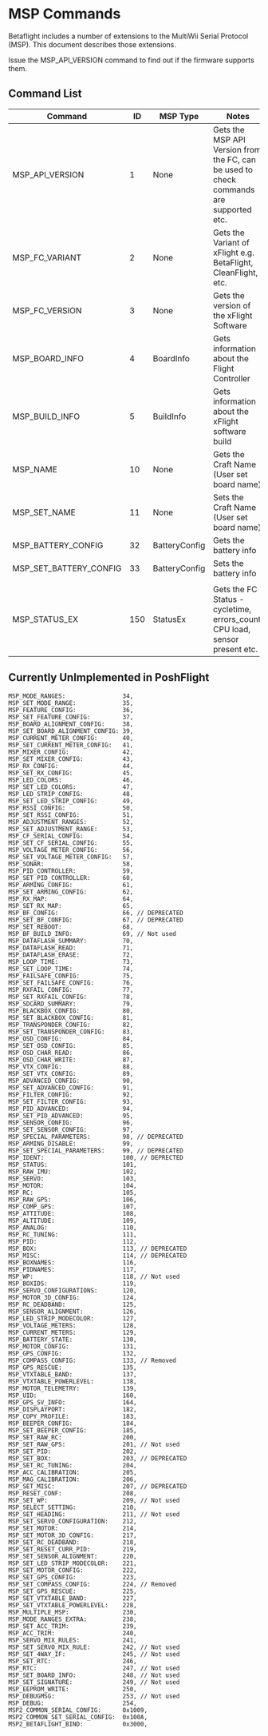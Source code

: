# MSP Commands

Betaflight includes a number of extensions to the MultiWii Serial Protocol (MSP). This document describes
those extensions.

Issue the MSP_API_VERSION command to find out if the firmware supports them.

## Command List

| Command | ID | MSP Type | Notes |
|------|------|------|-------|
| MSP_API_VERSION | 1 | None | Gets the MSP API Version from the FC, can be used to check commands are supported etc. |
| MSP_FC_VARIANT | 2 | None | Gets the Variant of xFlight e.g. BetaFlight, CleanFlight, etc. |
| MSP_FC_VERSION | 3 | None | Gets the version of the xFlight Software |
| MSP_BOARD_INFO | 4 | BoardInfo | Gets information about the Flight Controller |
| MSP_BUILD_INFO | 5 | BuildInfo | Gets information about the xFlight software build |
| MSP_NAME | 10 | None | Gets the Craft Name (User set board name) |
| MSP_SET_NAME | 11 | None | Sets the Craft Name (User set board name) |
| MSP_BATTERY_CONFIG | 32 | BatteryConfig | Gets the battery info |
| MSP_SET_BATTERY_CONFIG | 33 | BatteryConfig | Sets the battery info |
|   |   |   |   |
| MSP_STATUS_EX | 150 | StatusEx | Gets the FC Status - cycletime, errors_count, CPU load, sensor present etc. |

## Currently UnImplemented in PoshFlight

    MSP_MODE_RANGES:                34,
    MSP_SET_MODE_RANGE:             35,
    MSP_FEATURE_CONFIG:             36,
    MSP_SET_FEATURE_CONFIG:         37,
    MSP_BOARD_ALIGNMENT_CONFIG:     38,
    MSP_SET_BOARD_ALIGNMENT_CONFIG: 39,
    MSP_CURRENT_METER_CONFIG:       40,
    MSP_SET_CURRENT_METER_CONFIG:   41,
    MSP_MIXER_CONFIG:               42,
    MSP_SET_MIXER_CONFIG:           43,
    MSP_RX_CONFIG:                  44,
    MSP_SET_RX_CONFIG:              45,
    MSP_LED_COLORS:                 46,
    MSP_SET_LED_COLORS:             47,
    MSP_LED_STRIP_CONFIG:           48,
    MSP_SET_LED_STRIP_CONFIG:       49,
    MSP_RSSI_CONFIG:                50,
    MSP_SET_RSSI_CONFIG:            51,
    MSP_ADJUSTMENT_RANGES:          52,
    MSP_SET_ADJUSTMENT_RANGE:       53,
    MSP_CF_SERIAL_CONFIG:           54,
    MSP_SET_CF_SERIAL_CONFIG:       55,
    MSP_VOLTAGE_METER_CONFIG:       56,
    MSP_SET_VOLTAGE_METER_CONFIG:   57,
    MSP_SONAR:                      58,
    MSP_PID_CONTROLLER:             59,
    MSP_SET_PID_CONTROLLER:         60,
    MSP_ARMING_CONFIG:              61,
    MSP_SET_ARMING_CONFIG:          62,
    MSP_RX_MAP:                     64,
    MSP_SET_RX_MAP:                 65,
    MSP_BF_CONFIG:                  66, // DEPRECATED
    MSP_SET_BF_CONFIG:              67, // DEPRECATED
    MSP_SET_REBOOT:                 68,
    MSP_BF_BUILD_INFO:              69, // Not used
    MSP_DATAFLASH_SUMMARY:          70,
    MSP_DATAFLASH_READ:             71,
    MSP_DATAFLASH_ERASE:            72,
    MSP_LOOP_TIME:                  73,
    MSP_SET_LOOP_TIME:              74,
    MSP_FAILSAFE_CONFIG:            75,
    MSP_SET_FAILSAFE_CONFIG:        76,
    MSP_RXFAIL_CONFIG:              77,
    MSP_SET_RXFAIL_CONFIG:          78,
    MSP_SDCARD_SUMMARY:             79,
    MSP_BLACKBOX_CONFIG:            80,
    MSP_SET_BLACKBOX_CONFIG:        81,
    MSP_TRANSPONDER_CONFIG:         82,
    MSP_SET_TRANSPONDER_CONFIG:     83,
    MSP_OSD_CONFIG:                 84,
    MSP_SET_OSD_CONFIG:             85,
    MSP_OSD_CHAR_READ:              86,
    MSP_OSD_CHAR_WRITE:             87,
    MSP_VTX_CONFIG:                 88,
    MSP_SET_VTX_CONFIG:             89,
    MSP_ADVANCED_CONFIG:            90,
    MSP_SET_ADVANCED_CONFIG:        91,
    MSP_FILTER_CONFIG:              92,
    MSP_SET_FILTER_CONFIG:          93,
    MSP_PID_ADVANCED:               94,
    MSP_SET_PID_ADVANCED:           95,
    MSP_SENSOR_CONFIG:              96,
    MSP_SET_SENSOR_CONFIG:          97,
    MSP_SPECIAL_PARAMETERS:         98, // DEPRECATED
    MSP_ARMING_DISABLE:             99,
    MSP_SET_SPECIAL_PARAMETERS:     99, // DEPRECATED
    MSP_IDENT:                      100, // DEPRECTED
    MSP_STATUS:                     101,
    MSP_RAW_IMU:                    102,
    MSP_SERVO:                      103,
    MSP_MOTOR:                      104,
    MSP_RC:                         105,
    MSP_RAW_GPS:                    106,
    MSP_COMP_GPS:                   107,
    MSP_ATTITUDE:                   108,
    MSP_ALTITUDE:                   109,
    MSP_ANALOG:                     110,
    MSP_RC_TUNING:                  111,
    MSP_PID:                        112,
    MSP_BOX:                        113, // DEPRECATED 
    MSP_MISC:                       114, // DEPRECATED
    MSP_BOXNAMES:                   116,
    MSP_PIDNAMES:                   117,
    MSP_WP:                         118, // Not used
    MSP_BOXIDS:                     119,
    MSP_SERVO_CONFIGURATIONS:       120,
    MSP_MOTOR_3D_CONFIG:            124,
    MSP_RC_DEADBAND:                125,
    MSP_SENSOR_ALIGNMENT:           126,
    MSP_LED_STRIP_MODECOLOR:        127,
    MSP_VOLTAGE_METERS:             128,
    MSP_CURRENT_METERS:             129,
    MSP_BATTERY_STATE:              130,
    MSP_MOTOR_CONFIG:               131,
    MSP_GPS_CONFIG:                 132,
    MSP_COMPASS_CONFIG:             133, // Removed
    MSP_GPS_RESCUE:                 135,
    MSP_VTXTABLE_BAND:              137,
    MSP_VTXTABLE_POWERLEVEL:        138,
    MSP_MOTOR_TELEMETRY:            139,
    MSP_UID:                        160,
    MSP_GPS_SV_INFO:                164,
    MSP_DISPLAYPORT:                182,
    MSP_COPY_PROFILE:               183,
    MSP_BEEPER_CONFIG:              184,
    MSP_SET_BEEPER_CONFIG:          185,
    MSP_SET_RAW_RC:                 200,
    MSP_SET_RAW_GPS:                201, // Not used
    MSP_SET_PID:                    202,
    MSP_SET_BOX:                    203, // DEPRECATED
    MSP_SET_RC_TUNING:              204,
    MSP_ACC_CALIBRATION:            205,
    MSP_MAG_CALIBRATION:            206,
    MSP_SET_MISC:                   207, // DEPRECATED
    MSP_RESET_CONF:                 208,
    MSP_SET_WP:                     209, // Not used
    MSP_SELECT_SETTING:             210,
    MSP_SET_HEADING:                211, // Not used
    MSP_SET_SERVO_CONFIGURATION:    212,
    MSP_SET_MOTOR:                  214,
    MSP_SET_MOTOR_3D_CONFIG:        217,
    MSP_SET_RC_DEADBAND:            218,
    MSP_SET_RESET_CURR_PID:         219,
    MSP_SET_SENSOR_ALIGNMENT:       220,
    MSP_SET_LED_STRIP_MODECOLOR:    221,
    MSP_SET_MOTOR_CONFIG:           222,
    MSP_SET_GPS_CONFIG:             223,
    MSP_SET_COMPASS_CONFIG:         224, // Removed
    MSP_SET_GPS_RESCUE:             225,
    MSP_SET_VTXTABLE_BAND:          227,
    MSP_SET_VTXTABLE_POWERLEVEL:    228,
    MSP_MULTIPLE_MSP:               230,
    MSP_MODE_RANGES_EXTRA:          238,
    MSP_SET_ACC_TRIM:               239,
    MSP_ACC_TRIM:                   240,
    MSP_SERVO_MIX_RULES:            241,
    MSP_SET_SERVO_MIX_RULE:         242, // Not used
    MSP_SET_4WAY_IF:                245, // Not used
    MSP_SET_RTC:                    246,
    MSP_RTC:                        247, // Not used
    MSP_SET_BOARD_INFO:             248, // Not used
    MSP_SET_SIGNATURE:              249, // Not used
    MSP_EEPROM_WRITE:               250,
    MSP_DEBUGMSG:                   253, // Not used
    MSP_DEBUG:                      254,
    MSP2_COMMON_SERIAL_CONFIG:      0x1009,
    MSP2_COMMON_SET_SERIAL_CONFIG:  0x100A,
    MSP2_BETAFLIGHT_BIND:           0x3000,
